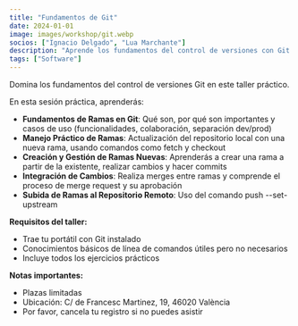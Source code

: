```yaml
---
title: "Fundamentos de Git"
date: 2024-01-01
image: images/workshop/git.webp
socios: ["Ignacio Delgado", "Lua Marchante"]
description: "Aprende los fundamentos del control de versiones con Git. Perfecto para principiantes interesados en el desarrollo colaborativo y la gestión de código."
tags: ["Software"]
---
```


Domina los fundamentos del control de versiones Git en este taller práctico.

En esta sesión práctica, aprenderás:
- **Fundamentos de Ramas en Git**: Qué son, por qué son importantes y casos de uso (funcionalidades, colaboración, separación dev/prod)
- **Manejo Práctico de Ramas**: Actualización del repositorio local con una nueva rama, usando comandos como fetch y checkout
- **Creación y Gestión de Ramas Nuevas**: Aprenderás a crear una rama a partir de la existente, realizar cambios y hacer commits
- **Integración de Cambios**: Realiza merges entre ramas y comprende el proceso de merge request y su aprobación
- **Subida de Ramas al Repositorio Remoto**: Uso del comando push --set-upstream

**Requisitos del taller:**
- Trae tu portátil con Git instalado
- Conocimientos básicos de línea de comandos útiles pero no necesarios
- Incluye todos los ejercicios prácticos

**Notas importantes:**
- Plazas limitadas
- Ubicación: C/ de Francesc Martinez, 19, 46020 València
- Por favor, cancela tu registro si no puedes asistir
